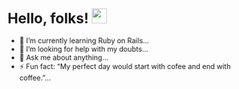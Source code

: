 # Hello, folks! <img src="https://raw.githubusercontent.com/MartinHeinz/MartinHeinz/master/wave.gif" width="30px">


- 🌱 I’m currently learning Ruby on Rails...
- 🤔 I’m looking for help with my doubts...
- 💬 Ask me about anything...
- ⚡ Fun fact: “My perfect day would start with cofee and end with coffee.”...

